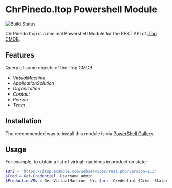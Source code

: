 # ChrPinedo.Itop Powershell Module

[![Build Status](https://travis-ci.org/chrpinedo/ChrPinedo.Itop.svg?branch=master)](https://travis-ci.org/chrpinedo/ChrPinedo.Itop)

ChrPinedo.Itop is a minimal Powershell Module for the REST API of [iTop CMDB](https://sourceforge.net/projects/itop).

## Features

Query of some objects of the iTop CMDB:
- *VirtualMachine*
- *ApplicationSolution*
- *Organization*
- *Contact*
- *Person*
- *Team*

## Installation

The recommended way to install this module is via [PowerShell Gallery](https://www.powershellgallery.com/packages/ChrPinedo.Itop).

## Usage

For example, to obtain a list of virtual machines in production state:

```powershell
$Uri = 'https://itop.example.com/webservices/rest.php?version=1.3'
$Cred = Get-Credential -Username admin
$ProductionVMs = Get-VirtualMachine -Uri $uri -Credential $Cred -Status production 
```
